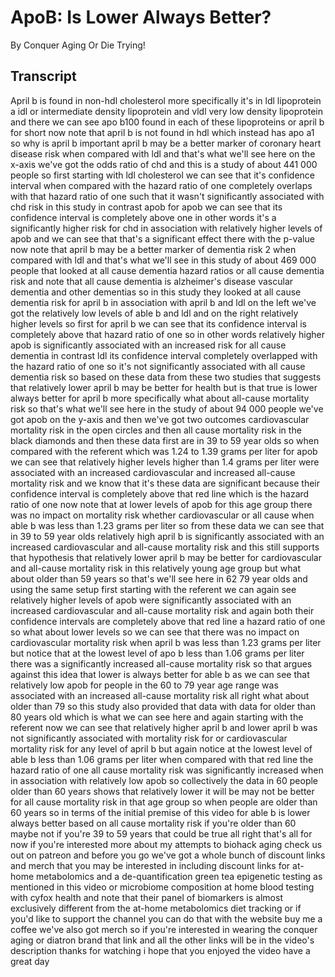 # ApoB: Is Lower Always Better?

By Conquer Aging Or Die Trying! 


## Transcript

April b is found in non-hdl cholesterol more specifically it's in ldl lipoprotein a idl or intermediate density lipoprotein and vldl very low density lipoprotein and there we can see apo b100 found in each of these lipoproteins or april b for short now note that april b is not found in hdl which instead has apo a1 so why is april b important april b may be a better marker of coronary heart disease risk when compared with ldl and that's what we'll see here on the x-axis we've got the odds ratio of chd and this is a study of about 441 000 people so first starting with ldl cholesterol we can see that it's confidence interval when compared with the hazard ratio of one completely overlaps with that hazard ratio of one such that it wasn't significantly associated with chd risk in this study in contrast apob for apob we can see that its confidence interval is completely above one in other words it's a significantly higher risk for chd in association with relatively higher levels of apob and we can see that that's a significant effect there with the p-value now note that april b may be a better marker of dementia risk 2 when compared with ldl and that's what we'll see in this study of about 469 000 people that looked at all cause dementia hazard ratios or all cause dementia risk and note that all cause dementia is alzheimer's disease vascular dementia and other dementias so in this study they looked at all cause dementia risk for april b in association with april b and ldl on the left we've got the relatively low levels of able b and ldl and on the right relatively higher levels so first for april b we can see that its confidence interval is completely above that hazard ratio of one so in other words relatively higher apob is significantly associated with an increased risk for all cause dementia in contrast ldl its confidence interval completely overlapped with the hazard ratio of one so it's not significantly associated with all cause dementia risk so based on these data from these two studies that suggests that relatively lower april b may be better for health but is that true is lower always better for april b more specifically what about all-cause mortality risk so that's what we'll see here in the study of about 94 000 people we've got apob on the y-axis and then we've got two outcomes cardiovascular mortality risk in the open circles and then all cause mortality risk in the black diamonds and then these data first are in 39 to 59 year olds so when compared with the referent which was 1.24 to 1.39 grams per liter for apob we can see that relatively higher levels higher than 1.4 grams per liter were associated with an increased cardiovascular and increased all-cause mortality risk and we know that it's these data are significant because their confidence interval is completely above that red line which is the hazard ratio of one now note that at lower levels of apob for this age group there was no impact on mortality risk whether cardiovascular or all cause when able b was less than 1.23 grams per liter so from these data we can see that in 39 to 59 year olds relatively high april b is significantly associated with an increased cardiovascular and all-cause mortality risk and this still supports that hypothesis that relatively lower april b may be better for cardiovascular and all-cause mortality risk in this relatively young age group but what about older than 59 years so that's we'll see here in 62 79 year olds and using the same setup first starting with the referent we can again see relatively higher levels of apob were significantly associated with an increased cardiovascular and all-cause mortality risk and again both their confidence intervals are completely above that red line a hazard ratio of one so what about lower levels so we can see that there was no impact on cardiovascular mortality risk when april b was less than 1.23 grams per liter but notice that at the lowest level of apo b less than 1.06 grams per liter there was a significantly increased all-cause mortality risk so that argues against this idea that lower is always better for able b as we can see that relatively low apob for people in the 60 to 79 year age range was associated with an increased all-cause mortality risk all right what about older than 79 so this study also provided that data with data for older than 80 years old which is what we can see here and again starting with the referent now we can see that relatively higher april b and lower april b was not significantly associated with mortality risk for or cardiovascular mortality risk for any level of april b but again notice at the lowest level of able b less than 1.06 grams per liter when compared with that red line the hazard ratio of one all cause mortality risk was significantly increased when in association with relatively low apob so collectively the data in 60 people older than 60 years shows that relatively lower it will be may not be better for all cause mortality risk in that age group so when people are older than 60 years so in terms of the initial premise of this video for able b is lower always better based on all cause mortality risk if you're older than 60 maybe not if you're 39 to 59 years that could be true all right that's all for now if you're interested more about my attempts to biohack aging check us out on patreon and before you go we've got a whole bunch of discount links and merch that you may be interested in including discount links for at-home metabolomics and a de-quantification green tea epigenetic testing as mentioned in this video or microbiome composition at home blood testing with cyfox health and note that their panel of biomarkers is almost exclusively different from the at-home metabolomics diet tracking or if you'd like to support the channel you can do that with the website buy me a coffee we've also got merch so if you're interested in wearing the conquer aging or diatron brand that link and all the other links will be in the video's description thanks for watching i hope that you enjoyed the video have a great day
